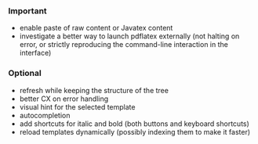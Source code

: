 ### Important

- enable paste of raw content or Javatex content
- investigate a better way to launch pdflatex externally (not halting on error, or strictly reproducing the command-line interaction in the interface)

### Optional

- refresh while keeping the structure of the tree
- better CX on error handling
- visual hint for the selected template
- autocompletion
- add shortcuts for italic and bold (both buttons and keyboard shortcuts)
- reload templates dynamically (possibly indexing them to make it faster)